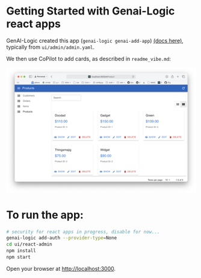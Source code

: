 # Getting Started with Genai-Logic react apps

GenAI-Logic created this app (`genai-logic genai-add-app`) [(docs here)](https://apilogicserver.github.io/Docs/Admin-Vibe/), typically from `ui/admin/admin.yaml`.

We then use CoPilot to add cards, as described in `readme_vibe.md`:

![cards](product-cards.png)


# To run the app:

```bash
# security for react apps in progress, disable for now...
genai-logic add-auth --provider-type=None
cd ui/react-admin
npm install
npm start
```

Open your browser at [http://localhost:3000](http://localhost:3000).